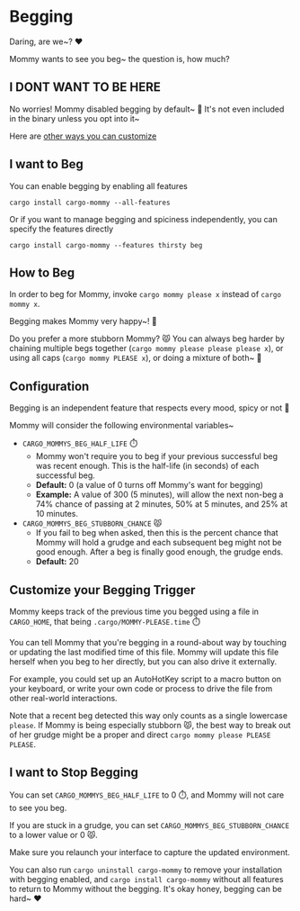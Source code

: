 # Begging 

Daring, are we~? ❤️

Mommy wants to see you beg~ the question is, how much?

## I DONT WANT TO BE HERE

No worries! Mommy disabled begging by default~ 💖 It's not even included in the binary unless you opt into it~

Here are [other ways you can customize](https://faultlore.com/cargo-mommy/book/customize/index.html)

## I want to Beg

You can enable begging by enabling all features

```
cargo install cargo-mommy --all-features
```

Or if you want to manage begging and spiciness independently, you can specify the features directly


```
cargo install cargo-mommy --features thirsty beg
```

## How to Beg

In order to beg for Mommy, invoke `cargo mommy please x` instead of `cargo mommy x`.

Begging makes Mommy very happy~! 💖

Do you prefer a more stubborn Mommy? 😾 You can always beg harder by chaining multiple begs together (`cargo mommy please please please x`), or using all caps (`cargo mommy PLEASE x`), or doing a mixture of both~ 💞


## Configuration


Begging is an independent feature that respects every mood, spicy or not 🥰

Mommy will consider the following environmental variables~

* `CARGO_MOMMYS_BEG_HALF_LIFE` ⏱️
    * Mommy won't require you to beg if your previous successful beg was recent enough. This is the half-life (in seconds) of each successful beg.
    * **Default:** 0 (a value of 0 turns off Mommy's want for begging)
    * **Example:** A value of 300 (5 minutes), will allow the next non-beg a 74% chance of passing at 2 minutes, 50% at 5 minutes, and 25% at 10 minutes.
* `CARGO_MOMMYS_BEG_STUBBORN_CHANCE` 😾
    * If you fail to beg when asked, then this is the percent chance that Mommy will hold a grudge and each subsequent beg might not be good enough. After a beg is finally good enough, the grudge ends.
    * **Default:** 20

## Customize your Begging Trigger

Mommy keeps track of the previous time you begged using a file in `CARGO_HOME`, that being `.cargo/MOMMY-PLEASE.time` ⏱️

You can tell Mommy that you're begging in a round-about way by touching or updating the last modified time of this file. Mommy will update this file herself when you beg to her directly, but you can also drive it externally.

For example, you could set up an AutoHotKey script to a macro button on your keyboard, or write your own code or process to drive the file from other real-world interactions.

Note that a recent beg detected this way only counts as a single lowercase `please`. If Mommy is being especially  stubborn 😾, the best way to break out of her grudge might be a proper and direct `cargo mommy please PLEASE PLEASE`.


## I want to Stop Begging

You can set `CARGO_MOMMYS_BEG_HALF_LIFE` to 0 ⏱️, and Mommy will not care to see you beg.

If you are stuck in a grudge, you can set `CARGO_MOMMYS_BEG_STUBBORN_CHANCE` to a lower value or 0 😾. 

Make sure you relaunch your interface to capture the updated environment.

You can also run ```cargo uninstall cargo-mommy``` to remove your installation with begging enabled, and ```cargo install cargo-mommy``` without all features to return to Mommy without the begging. It's okay honey, begging can be hard~ ❤️

